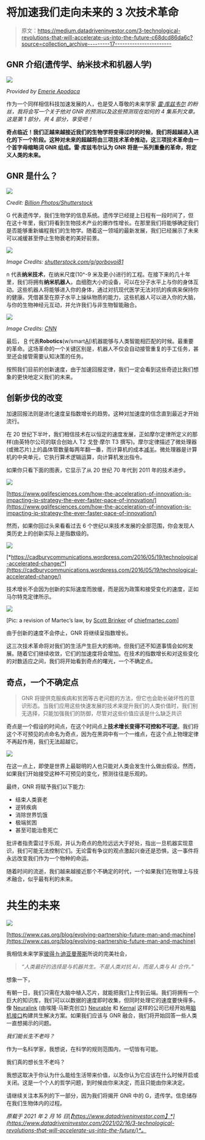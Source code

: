 # 将加速我们走向未来的 3 次技术革命

> 原文：<https://medium.datadriveninvestor.com/3-technological-revolutions-that-will-accelerate-us-into-the-future-c68dcd86da6c?source=collection_archive---------17----------------------->

## GNR 介绍(遗传学、纳米技术和机器人学)

![](img/23c4171401d7382384b30b1aa8d45382.png)

*Provided by* [*Emerie Apodaca*](https://tr.pinterest.com/emerie4a/)

作为一个同样相信科技加速发展的人，也是受人尊敬的未来学家 [*雷·库兹韦尔*](https://www.kurzweilai.net/) *的粉丝，我将会写一个关于他对 GNR 的预测以及这些预测现在如何的 4 集系列文章。这是第 1 部分，共 4 部分，享受吧！*

**奇点临近！我们正越来越接近我们的生物学将变得过时的时候，我们将超越进入进化的下一个阶段。这种对未来的超越将由三项技术革命推动，这三项技术革命由一个首字母缩略词 **GNR** 组成。雷·库兹韦尔认为 GNR 将是一系列重叠的革命，将定义人类的未来。**

## GNR 是什么？

![](img/d243b1d1efbcb3ccc2ec18933ac6dffd.png)

*Credit:* [*Billion Photos/Shutterstock*](https://www.discovermagazine.com/planet-earth/race-is-real-but-its-not-genetic)

G 代表遗传学，我们生物学的信息系统。遗传学已经提上日程有一段时间了，但在这十年里，我们将看到生物技术产业的爆炸性增长。在那里我们将能够确定我们是否能够重新编程我们的生物学。随着这一领域的最新发展，我们已经展示了未来可以减缓甚至停止生物衰老的美好前景。

![](img/120e6e7d0681e7d5e56b55f685c03123.png)

*Image Credits:* [*shutterstock.com/g/gorbovoi81*](https://www.azonano.com/article.aspx?ArticleID=5113)

n 代表**纳米技术**，在纳米尺度(10^-9 米及更小)进行的工程。在接下来的几十年里，我们将拥有**纳米机器人**，血细胞大小的设备，可以在分子水平上与你的身体互动。这些机器人将能够进入你的身体，通过对抗现代医学无法对抗的疾病来保持你的健康。凭借甚至在原子水平上操纵物质的能力，这些机器人可以进入你的大脑，与你的生物神经元互动，并允许我们与非生物智能融合。

![](img/eb4b248c401863ca965f50c733afc7c6.png)

*Image Credits:* [*CNN*](https://blog.trginternational.com/a-new-robotic-revolution-in-manufacturing)

最后， [R](https://www.datadriveninvestor.com/glossary/r/) 代表**Robotics**(w/smart[AI](https://www.datadriveninvestor.com/glossary/artificial-intelligence/))机器能够与人类智能相匹配的时候。最重要的革命。这场革命的一个关键区别是，机器人不仅会自动接管重复的手工任务，甚至还会接管需要认知决策的任务。

按照我们目前的创新速度，由于加速回报定律，我们一定会看到这些奇迹比我们想象的更快地定义我们的未来。

## 创新步伐的改变

加速回报法则是进化速度呈指数增长的趋势。这种对加速度的信念直到最近才开始流行。

在 20 世纪下半叶，我们相信技术在以恒定的速度发展，正如摩尔定律所定义的那样(由英特尔公司的联合创始人 T2 戈登·摩尔 T3 撰写)。摩尔定律描述了微处理器(或微芯片)上的晶体管数量每两年翻一番，而计算机的成本[减半](https://www.datadriveninvestor.com/glossary/halving/)。微处理器是计算机的中央单元，它执行算术逻辑运算，向计算机发出指令。

如果你只看下面的图表，它显示了从 20 世纪 70 年代到 2011 年的技术进步。

![](img/656e880119629b016691e9219d393976.png)

[https://www.gqlifesciences.com/how-the-acceleration-of-innovation-is-impacting-ip-strategy-the-ever-faster-pace-of-innovation/](https://www.gqlifesciences.com/how-the-acceleration-of-innovation-is-impacting-ip-strategy-the-ever-faster-pace-of-innovation/)

然而，如果你回过头来看看过去 6 个世纪以来技术发展的全部范围，你会发现人类历史上的创新实际上是指数级的。

![](img/0fd2584454a532a061afa4706dd93928.png)

[*https://cadburycommunications.wordpress.com/2016/05/19/technological-accelerated-change/*](https://cadburycommunications.wordpress.com/2016/05/19/technological-accelerated-change/)

技术增长不会因为创新的实际速度而放缓，而是因为政策和接受变化的速度，正如马尔特克定律所示。

![](img/93e3d0366bbebf24d77a64bf0266c49d.png)

[Pic: a revision of Martec’s law, by [Scott Brinker](https://www.linkedin.com/in/sjbrinker/) of [chiefmartec.com](https://chiefmartec.com/2020/08/bending-martecs-law-2020-taught-us-agile-thought/)]

由于创新的速度不会停止，GNR 将继续呈指数增长。

这三次技术革命将对我们的生活产生巨大的影响，但我们还不知道事情会如何发展。随着它们继续收敛，它们的加速度将会增加。在技术的指数增长和对这些变化的对数适应之间，我们将开始看到奇点的曙光，一个不确定点。

## 奇点，一个不确定点

> GNR 将提供克服疾病和贫困等古老问题的方法，但它也会助长破坏性的意识形态。当我们应用这些快速发展的技术来提升我们的人类价值时，我们别无选择，只能加强我们的防御，尽管对这些价值应该是什么缺乏共识

奇点是一个假设的时间点，在这个时间点上**技术增长变得不可控和不可逆**。我们将这个不可预见的点命名为奇点，因为在黑洞中有一个一维点，在这个点上物理定律不再起作用，我们无法超越它。

![](img/b53f6e0d7836c09ade8d6392edc6491d.png)

在这一点上，即使是世界上最聪明的人也只能对人类会发生什么做出假设。然而，如果我们开始接受这种不可预见的变化，预测往往是乐观的。

最终，GNR 将赋予我们以下能力:

*   结束人类衰老
*   逆转疾病
*   消除世界饥饿
*   极端贫困
*   甚至可能治愈死亡

批评者指责雷过于乐观，并认为奇点的危险远远大于好处，指出一旦机器实现意识，我们可能无法控制它们。无论雷有争议的观点激起兴奋还是恐惧，这一事件将永远改变我们作为一个物种的命运。

随着时间的流逝，我们越来越接近那个不确定的时代，一个如果我们在物理上与技术融合，似乎最有利的未来。

# 共生的未来

![](img/0c4ebb8f5ee6843c9f5be64fbf731802.png)

[https://www.cas.org/blog/evolving-partnership-future-man-and-machine](https://www.cas.org/blog/evolving-partnership-future-man-and-machine)

我相信未来学家[彼得·h·迪亚曼蒂斯](https://www.diamandis.com/blog/neuralink-ai-mind-merger)所说的完美社会，

> *“人类最好的选择是与机器共生。不是人类对抗 AI，而是人类与 AI 合作。”*

想象一下，

有朝一日，我们只需在大脑中植入芯片，就能把我们上传到云端。我们将拥有一个巨大的知识库，我们可以以数据的速度即时收集，但同时处理它的速度要快得多。像 [Neuralink](https://neuralink.com/) (由埃隆·马斯克创立) [Neurable](https://www.neurable.com/) 和 [Kernal](https://www.kernel.com/) 这样的公司已经开始用[脑机接口](https://www.technologynetworks.com/informatics/news/first-ever-non-invasive-brain-computer-interface-developed-320941)构建共生解决方案。如果我们应该与 GNR 融合，我们将开始回答一些人类一直想揭示的问题。

*我们能长生不老吗？*

作为一名科学家，我想说，在科学的规则范围内，一切皆有可能。

我们真的想长生不老吗？

我想这取决于你认为什么能给生活带来价值，以及你认为它应该在什么时候开启或关闭。这是一个个人的哲学问题，到时候由你来决定，而且只能由你来决定。

请继续关注本系列的下一部分，因为我们将揭开 GNR 中的 G，遗传学。信息储存在我们生物体内的过程。

*原载于 2021 年 2 月 16 日*[*【https://www.datadriveninvestor.com】*](https://www.datadriveninvestor.com/2021/02/16/3-technological-revolutions-that-will-accelerate-us-into-the-future/)*。*